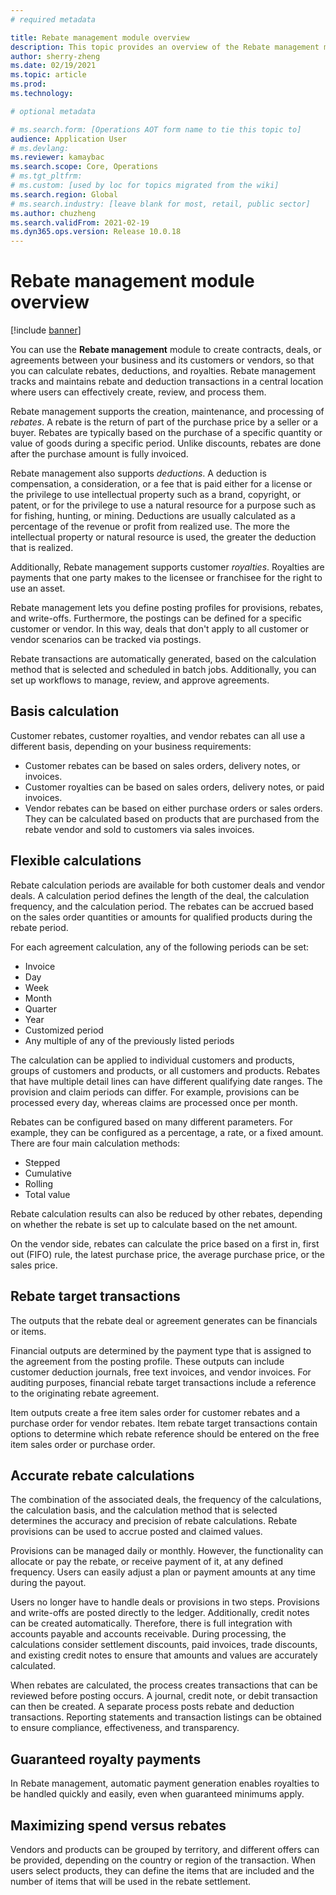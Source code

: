 ```yaml
---
# required metadata

title: Rebate management module overview
description: This topic provides an overview of the Rebate management module for Microsoft Dynamics 365 Supply Chain Management.
author: sherry-zheng
ms.date: 02/19/2021
ms.topic: article
ms.prod: 
ms.technology: 

# optional metadata

# ms.search.form: [Operations AOT form name to tie this topic to]
audience: Application User
# ms.devlang: 
ms.reviewer: kamaybac
ms.search.scope: Core, Operations
# ms.tgt_pltfrm: 
# ms.custom: [used by loc for topics migrated from the wiki]
ms.search.region: Global
# ms.search.industry: [leave blank for most, retail, public sector]
ms.author: chuzheng
ms.search.validFrom: 2021-02-19
ms.dyn365.ops.version: Release 10.0.18
---
```


# Rebate management module overview

[!include [banner](../includes/banner.md)]

You can use the **Rebate management** module to create contracts, deals, or agreements between your business and its customers or vendors, so that you can calculate rebates, deductions, and royalties. Rebate management tracks and maintains rebate and deduction transactions in a central location where users can effectively create, review, and process them.

Rebate management supports the creation, maintenance, and processing of *rebates*. A rebate is the return of part of the purchase price by a seller or a buyer. Rebates are typically based on the purchase of a specific quantity or value of goods during a specific period. Unlike discounts, rebates are done after the purchase amount is fully invoiced.

Rebate management also supports *deductions*. A deduction is compensation, a consideration, or a fee that is paid either for a license or the privilege to use intellectual property such as a brand, copyright, or patent, or for the privilege to use a natural resource for a purpose such as for fishing, hunting, or mining. Deductions are usually calculated as a percentage of the revenue or profit from realized use. The more the intellectual property or natural resource is used, the greater the deduction that is realized.

Additionally, Rebate management supports customer *royalties*. Royalties are payments that one party makes to the licensee or franchisee for the right to use an asset.

Rebate management lets you define posting profiles for provisions, rebates, and write-offs. Furthermore, the postings can be defined for a specific customer or vendor. In this way, deals that don't apply to all customer or vendor scenarios can be tracked via postings.

Rebate transactions are automatically generated, based on the calculation method that is selected and scheduled in batch jobs. Additionally, you can set up workflows to manage, review, and approve agreements.

## Basis calculation

Customer rebates, customer royalties, and vendor rebates can all use a different basis, depending on your business requirements:

- Customer rebates can be based on sales orders, delivery notes, or invoices.
- Customer royalties can be based on sales orders, delivery notes, or paid invoices.
- Vendor rebates can be based on either purchase orders or sales orders. They can be calculated based on products that are purchased from the rebate vendor and sold to customers via sales invoices.

## Flexible calculations

Rebate calculation periods are available for both customer deals and vendor deals. A calculation period defines the length of the deal, the calculation frequency, and the calculation period. The rebates can be accrued based on the sales order quantities or amounts for qualified products during the rebate period.

For each agreement calculation, any of the following periods can be set:

- Invoice
- Day
- Week
- Month
- Quarter
- Year
- Customized period
- Any multiple of any of the previously listed periods

The calculation can be applied to individual customers and products, groups of customers and products, or all customers and products. Rebates that have multiple detail lines can have different qualifying date ranges. The provision and claim periods can differ. For example, provisions can be processed every day, whereas claims are processed once per month.

Rebates can be configured based on many different parameters. For example, they can be configured as a percentage, a rate, or a fixed amount. There are four main calculation methods:

- Stepped
- Cumulative
- Rolling
- Total value

Rebate calculation results can also be reduced by other rebates, depending on whether the rebate is set up to calculate based on the net amount.

On the vendor side, rebates can calculate the price based on a first in, first out (FIFO) rule, the latest purchase price, the average purchase price, or the sales price.

## Rebate target transactions

The outputs that the rebate deal or agreement generates can be financials or items.

Financial outputs are determined by the payment type that is assigned to the agreement from the posting profile. These outputs can include customer deduction journals, free text invoices, and vendor invoices. For auditing purposes, financial rebate target transactions include a reference to the originating rebate agreement.

Item outputs create a free item sales order for customer rebates and a purchase order for vendor rebates. Item rebate target transactions contain options to determine which rebate reference should be entered on the free item sales order or purchase order.

## Accurate rebate calculations

The combination of the associated deals, the frequency of the calculations, the calculation basis, and the calculation method that is selected determines the accuracy and precision of rebate calculations. Rebate provisions can be used to accrue posted and claimed values.

Provisions can be managed daily or monthly. However, the functionality can allocate or pay the rebate, or receive payment of it, at any defined frequency. Users can easily adjust a plan or payment amounts at any time during the payout.

Users no longer have to handle deals or provisions in two steps. Provisions and write-offs are posted directly to the ledger. Additionally, credit notes can be created automatically. Therefore, there is full integration with accounts payable and accounts receivable. During processing, the calculations consider settlement discounts, paid invoices, trade discounts, and existing credit notes to ensure that amounts and values are accurately calculated.

When rebates are calculated, the process creates transactions that can be reviewed before posting occurs. A journal, credit note, or debit transaction can then be created. A separate process posts rebate and deduction transactions. Reporting statements and transaction listings can be obtained to ensure compliance, effectiveness, and transparency.

## Guaranteed royalty payments

In Rebate management, automatic payment generation enables royalties to be handled quickly and easily, even when guaranteed minimums apply. 

## Maximizing spend versus rebates

Vendors and products can be grouped by territory, and different offers can be provided, depending on the country or region of the transaction. When users select products, they can define the items that are included and the number of items that will be used in the rebate settlement.
